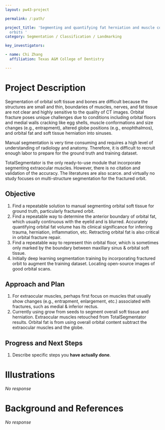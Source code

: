 ```yaml
---
layout: pw43-project

permalink: /:path/

project_title: 'Segmenting and quantifying fat herniation and muscle conformational change in fractured
  orbits '
category: Segmentation / Classification / Landmarking

key_investigators:

- name: Chi Zhang
  affiliation: Texas A&M College of Dentistry

---
```


# Project Description

<!-- Add a short paragraph describing the project. -->


Segmentation of orbital soft tissue and bones are difficult because the structures are small and thin, boundaries of muscles, nerves, and fat tissue are not clear and highly sensitive to the quality of CT images. Orbital fracture poses unique challenges due to conditions including orbital floors and medial walls cracking like egg shells, muscle conformations and size changes (e.g., entrapment), altered globe positions (e.g., enophthalmos), and orbital fat and soft tissue herniation into sinuses. 

Manual segmentation is very time consuming and requires a high level of understanding of radiology and anatomy. Therefore, it is difficult to recruit enough labor to prepare for the ground truth and training dataset.

TotalSegmentator is the only ready-to-use module that incorporate segmenting extraocular muscles. However, there is no citation and validation of the accuracy. The literatures are also scarce. and virtually no study focuses on multi-structure segmentation for the fractured orbit.



## Objective

<!-- Describe here WHAT you would like to achieve (what you will have as end result). -->


1. Find a repeatable solution to manual segmenting orbital soft tissue for ground truth, particularly fractured orbit. 
2. Find a repeatable way to determine the anterior boundary of orbital fat, which usually continuous with the eyelid and is blurred. Accurately quantifying orbital fat volume has its clinical significance for inferring trauma, herniation, inflammation, etc. Retracting orbital fat is also critical in orbital fracture repair.
3. Find a repeatable way to represent thin orbital floor, which is sometimes only marked by the boundary between maxillary sinus & orbital soft tissue.
4. Initially deep learning segmentation training by incorporating fractured orbit to augment the training dataset. Locating open-source images of good orbital scans.



## Approach and Plan

<!-- Describe here HOW you would like to achieve the objectives stated above. -->


1. For extraocular muscles, perhaps first focus on muscles that usually show changes (e.g., entrapment, enlargement, etc.) associated with fractures, such as medial & inferior rectus.
2. Currently using grow from seeds to segment overall soft tissue and herniation. Extraocular muscles retouched from TotalSegmentator results. Orbital fat is from using overall orbital content subtract the extraocular muscles and the globe.




## Progress and Next Steps

<!-- Update this section as you make progress, describing of what you have ACTUALLY DONE.
     If there are specific steps that you could not complete then you can describe them here, too. -->


1. Describe specific steps you **have actually done**.




# Illustrations

<!-- Add pictures and links to videos that demonstrate what has been accomplished. -->


_No response_



# Background and References

<!-- If you developed any software, include link to the source code repository.
     If possible, also add links to sample data, and to any relevant publications. -->


_No response_

